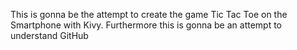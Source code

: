 This is gonna be the attempt to create the game Tic Tac Toe on the Smartphone with Kivy.
Furthermore this is gonna be an attempt to understand GitHub
